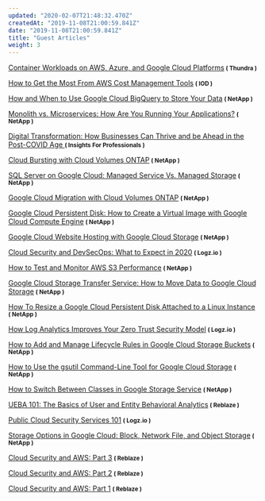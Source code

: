 ```yaml
---
updated: "2020-02-07T21:48:32.470Z"
createdAt: "2019-11-08T21:00:59.841Z"
date: "2019-11-08T21:00:59.841Z"
title: "Guest Articles"
weight: 3
---
```

<style type = "text/css">
.markdown p { font-size: 1.1rem !important; }
</style>

<a href="https://blog.thundra.io/container-workloads-on-aws-azure-and-google-cloud-platforms" target="_blank">Container Workloads on AWS, Azure, and Google Cloud Platforms</a><small> **( Thundra )** </small> 

<a href="https://iamondemand.com/blog/how-to-get-the-most-out-of-the-aws-cost-management-tools/" target="_blank">How to Get the Most From AWS Cost Management Tools</a><small> **( IOD )** </small> 

<a href="https://cloud.netapp.com/blog/gcp-cvo-blg-google-cloud-bigquery-how-to-use-google-cloud-bigquery" target="_blank">How and When to Use Google Cloud BigQuery to Store Your Data</a><small> **( NetApp )** </small> 

<a href="https://cloud.netapp.com/blog/cvo-blg-monolith-vs.-microservices-how-do-you-run-your-applications" target="_blank">Monolith vs. Microservices: How Are You Running Your Applications?</a><small> **( NetApp )** </small> 

<a href="https://www.insightsforprofessionals.com/it/leadership/how-businesses-can-thrive-be-ahead-post-covid" target="_blank">Digital Transformation: How Businesses Can Thrive and be Ahead in the Post-COVID Age </a><small> **( Insights For Professionals )** </small> 

<a href="https://cloud.netapp.com/blog/cvo-blg-cloud-bursting-with-cloud-volumes-ontap" target="_blank">Cloud Bursting with Cloud Volumes ONTAP</a><small> **( NetApp )** </small> 

<a href="https://cloud.netapp.com/blog/gcp-cvo-blg-sql-server-on-google-cloud-two-deployment-options" target="_blank">SQL Server on Google Cloud: Managed Service Vs. Managed Storage</a><small> **( NetApp )** </small> 


<a href="https://cloud.netapp.com/blog/gcp-cvo-blg-gcp-migration-with-cloud-volumes-ontap" target="_blank">Google Cloud Migration with Cloud Volumes ONTAP</a><small> **( NetApp )** </small> 

<a href="https://cloud.netapp.com/blog/google-cloud-persistent-disk-virtual-image-creation-gc-cvo-blg" target="_blank">Google Cloud Persistent Disk: How to Create a Virtual Image with Google Cloud Compute Engine</a><small> **( NetApp )** </small> 

<a href="https://cloud.netapp.com/blog/google-cloud-website-hosting-on-google-cloud-storage-gcp-cvo-blg" target="_blank">Google Cloud Website Hosting with Google Cloud Storage</a><small> **( NetApp )** </small> 

<a href="https://logz.io/blog/cloud-security-siem-devsecops-what-to-expect-in-2020/" target="_blank">Cloud Security and DevSecOps: What to Expect in 2020</a><small> **( Logz.io )** </small>

<a href="https://cloud.netapp.com/blog/aws-s3-performance-tuning-and-monitoring" target="_blank">How to Test and Monitor AWS S3 Performance</a><small> **( NetApp )** </small> 

<a href="https://cloud.netapp.com/blog/cloud-storage-transfer-service-for-google-cloud" target="_blank">Google Cloud Storage Transfer Service: How to Move Data to Google Cloud Storage</a><small> **( NetApp )** </small>

<a href="https://cloud.netapp.com/blog/google-cloud-persistent-disk-how-to-resize-and-use" target="_blank">How To Resize a Google Cloud Persistent Disk Attached to a Linux Instance</a><small> **( NetApp )** </small>

<a href="https://logz.io/blog/how-log-analytics-improves-your-zero-trust-security-model/" target="_blank">How Log Analytics Improves Your Zero Trust Security Model</a><small> **( Logz.io )** </small>

<a href="https://cloud.netapp.com/blog/google-cloud-storage-bucket-lifecycle-rules-how-to-change-them" target="_blank">How to Add and Manage Lifecycle Rules in Google Cloud Storage Buckets</a><small> **( NetApp )** </small>

<a href="https://cloud.netapp.com/blog/gsutil-command-line-control-of-google-cloud-storage" target="_blank">How to Use the gsutil Command-Line Tool for Google Cloud Storage</a><small> **( NetApp )** </small>

<a href="https://cloud.netapp.com/blog/google-storage-service-how-to-switch-google-cloud-storage-class" target="_blank">How to Switch Between Classes in Google Storage Service</a><small> **( NetApp )** </small>

<a href="https://www.reblaze.com/blog/ueba-101-basics-user-entity-behavioral-analytics/" target="_blank">UEBA 101: The Basics of User and Entity Behavioral Analytics</a><small> **( Reblaze )** </small>

<a href="https://logz.io/blog/public-cloud-security-services-101/" target="_blank">Public Cloud Security Services 101</a><small> **( Logz.io )** </small>

<a href="https://cloud.netapp.com/blog/object-storage-block-and-shared-file-storage-in-google-cloud" target="_blank">Storage Options in Google Cloud: Block, Network File, and Object Storage</a><small> **( NetApp )** </small>

<a href="https://www.reblaze.com/blog/cloud-security-and-aws-part3/" target="_blank">Cloud Security and AWS: Part 3</a><small> **( Reblaze )** </small>

<a href="https://www.reblaze.com/blog/cloud-security-and-aws-part2/" target="_blank">Cloud Security and AWS: Part 2</a><small> **( Reblaze )** </small>

<a href="https://www.reblaze.com/blog/cloud-security-and-aws-part1/" target="_blank">Cloud Security and AWS: Part 1</a><small> **( Reblaze )** </small>
